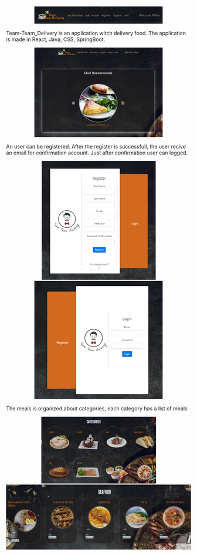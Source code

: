 <p align="center">
<img  src="images/poza16.jpg" width="350">
</p>

Team-Team_Delivery is an application witch delivery food. The application is made in React, Java, CSS, SpringBoot.

<p align="center">
<img src="images/poza10.jpg" width="350">
  </p>

An user can be registered. After the register is successfull, the user recive an email for confirmation account. Just after confirmation user can logged.

<p align="center">
  <img src="images/poza13.jpg" width="311" title="hover text">
  <img src="images/poza14.jpg" width="350" >
</p>


The meals is organized about categories, each category has a list of meals

<p align="center">
  <img src="images/poza11.jpg" width="313" title="hover text">
  <img src="images/poza17.jpg" width="510" >
</p>


